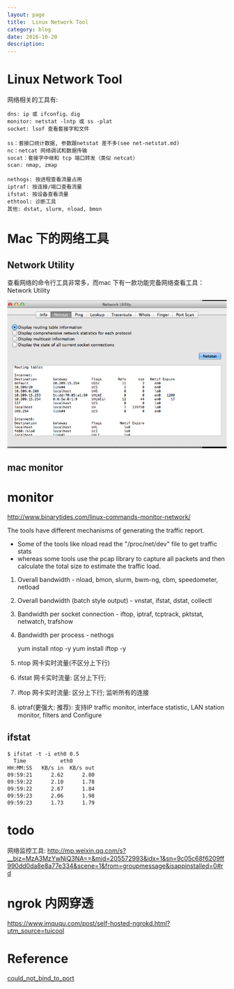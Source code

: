 ```yaml
---
layout: page
title:	Linux Network Tool
category: blog
date: 2016-10-20
description:
---
```

# Linux Network Tool
网络相关的工具有:

	dns: ip 或 ifconfig，dig
	monitor: netstat -lntp 或 ss -plat
	socket: lsof 查看套接字和文件

	ss：套接口统计数据, 参数跟netstat 差不多(see net-netstat.md)
	nc：netcat 网络调试和数据传输
	socat：套接字中继和 tcp 端口转发（类似 netcat）
	scan: nmap, zmap

    nethogs: 按进程查看流量占用
    iptraf: 按连接/端口查看流量
    ifstat: 按设备查看流量
    ethtool: 诊断工具
    其他: dstat, slurm, nload, bmon

# Mac 下的网络工具

## Network Utility
查看网络的命令行工具非常多，而mac 下有一款功能完备网络查看工具：Network Utility

![](/img/linux-net-mac-network-utility.png)

## mac monitor

# monitor
http://www.binarytides.com/linux-commands-monitor-network/

The tools have different mechanisms of generating the traffic report.

- Some of the tools like nload read the "/proc/net/dev" file to get traffic stats
- whereas some tools use the pcap library to capture all packets and then calculate the total size to estimate the traffic load.

1. Overall bandwidth - nload, bmon, slurm, bwm-ng, cbm, speedometer, netload
2. Overall bandwidth (batch style output) - vnstat, ifstat, dstat, collectl
3. Bandwidth per socket connection - iftop, iptraf, tcptrack, pktstat, netwatch, trafshow
4. Bandwidth per process - nethogs


	yum install ntop -y
	yum install iftop -y

1. ntop 网卡实时流量(不区分上下行)
1. ifstat 网卡实时流量: 区分上下行;
1. iftop 网卡实时流量: 区分上下行; 监听所有的连接
2. iptraf(更强大: 推荐): 支持IP traffic monitor, interface statistic, LAN station monitor, filters and Configure

## ifstat

	$ ifstat -t -i eth0 0.5
	  Time           eth0
	HH:MM:SS   KB/s in  KB/s out
	09:59:21      2.62      2.80
	09:59:22      2.10      1.78
	09:59:22      2.67      1.84
	09:59:23      2.06      1.98
	09:59:23      1.73      1.79

# todo
网络监控工具:
http://mp.weixin.qq.com/s?__biz=MzA3MzYwNjQ3NA==&mid=205572993&idx=1&sn=9c05c68f6209ff990dd0da8e8a77e334&scene=1&from=groupmessage&isappinstalled=0#rd

# ngrok 内网穿透
https://www.imququ.com/post/self-hosted-ngrokd.html?utm_source=tuicool

# Reference
[could_not_bind_to_port]

[could_not_bind_to_port]: http://wiki.apache.org/httpd/CouldNotBindToAddress
